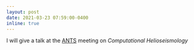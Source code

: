 ```yaml
---
layout: post
date: 2021-03-23 07:59:00-0400
inline: true
---
```


I will give a talk at the [ANTS](https://team.inria.fr/ants/fr/) meeting on *Computational Helioseismology*
